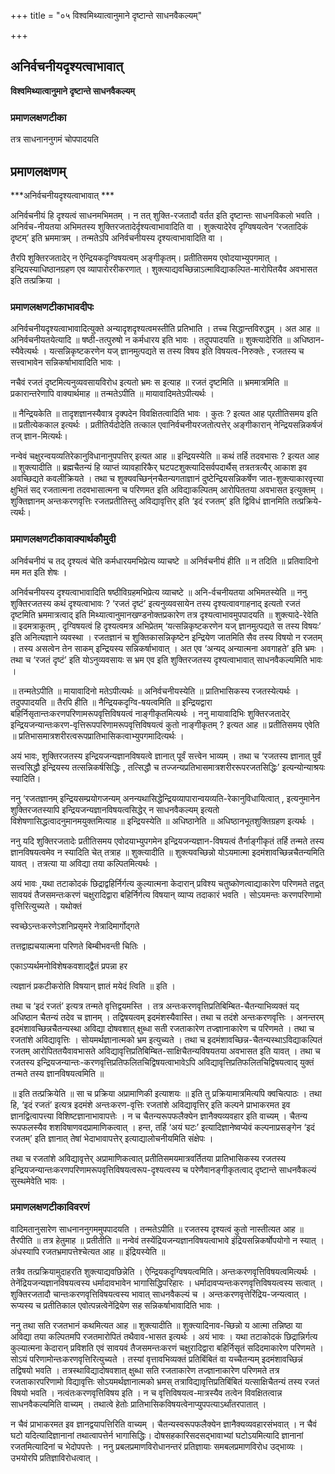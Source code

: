 +++
title = "०५ विश्वमिथ्यात्वानुमाने दृष्टान्ते साधनवैकल्यम्"

+++


## अनिर्वचनीयदृश्यत्वाभावात्

**विश्वमिथ्यात्वानुमाने दृष्टान्ते साधनवैकल्यम्** 

### **प्रमाणलक्षणटीका**

तत्र साधनाननुगमं चोपपादयति

## प्रमाणलक्षणम्

***अनिर्वचनीयदृश्यत्वाभावात् ***

अनिर्वचनीयं हि दृश्यत्वं साधनमभिमतम् । न तत् शुक्ति-रजतादौ वर्तत इति दृष्टान्तः साधनविकलो भवति । अनिर्वच-नीयतया अभिमतस्य शुक्तिरजतादेर्दृश्यत्वाभावादिति वा । शुक्त्यादेरेव दृग्विषयत्वेन
‘रजतादिकं दृष्टम्’ इति भ्रममात्रम् । तन्मतेऽपि अनिर्वचनीयस्य दृश्यत्वाभावादिति वा ।

तैरपि शुक्तिरजतादेर् न ऐन्द्रियकदृग्विषयत्वम् अङ्गीकृतम्। प्रतीतिसमय एवोदयाभ्युपगमात् । इन्द्रियस्याधिष्ठानग्रहण एव व्यापारोररीकरणात् । शुक्त्याद्यवच्छिन्नाऽत्माविद्याकल्पित-मारोपितयैव अवभासत इति तत्प्रक्रिया ।

### **प्रमाणलक्षणटीकाभावदीपः**

अनिर्वचनीयदृश्यत्वाभावादित्युक्ते अन्यादृशदृश्यत्वमस्तीति प्रतिभाति । तच्च सिद्धान्तविरुद्धम् । अत आह ॥ अनिर्वचनीयतयेत्यादि ॥ षष्ठी-तत्पुरुषो न कर्मधारय इति भावः । तदुपपादयति ॥ शुक्त्यादेरिति ॥ अधिष्ठान-स्यैवेत्यर्थः । यत्सन्निकृष्टकरणेन यज् ज्ञानमुत्पद्यते स तस्य विषय इति विषयत्व-निरुक्तेः , रजतस्य च सत्त्वाभावेन सन्निकर्षाभावादिति भावः ।

नचैवं रजतं दृष्टमित्यनुव्यवसायविरोध इत्यतो भ्रमः स इत्याह ॥ रजतं दृष्टमिति ॥ भ्रममात्रमिति ॥ प्रकारान्तरेणापि वाक्यार्थमाह ॥ तन्मतेऽपीति ॥ मायावादिमतेऽपीत्यर्थः ।

॥ नैन्द्रियकेति ॥ तादृशज्ञानस्यैवात्र दृक्पदेन विवक्षितत्वादिति भावः । कुतः ? इत्यत आह प्र्रतीतिसमय इति ॥ प्रतीत्येककाल इत्यर्थः । प्रतीतिर्यदोदेति तत्काल एवानिर्वचनीयरजतोत्पत्तेर् अङ्गीकारान् नेन्द्रियसन्निकर्षजं तज् ज्ञान-मित्यर्थः।

नन्वेवं चक्षुरन्वयव्यतिरेकानुविधानानुपपत्तिर् इत्यत आह ॥ इन्द्रियस्येति ॥ कथं तर्हि तदवभासः ? इत्यत आह ॥ शुक्त्यादीति ॥ ब्रह्मचैतन्यं हि व्याप्तं व्यावहारिकैर् घटपटशुक्त्यादिसर्वपदार्थैस् तत्रतत्रत्यैर् आकाश इव अवच्छिद्यते कवलीक्रियते । तथा च शुक्यवच्छिन्ंनचैतन्यगताज्ञानं दुष्टेन्द्रियसन्निकर्षेण जात-शुक्त्याकारवृत्त्या क्षुभितं सद् रजतात्मना तदवभासात्मना च परिणमत इति अविद्याकल्पितम् आरोपिततया अवभासत इत्युक्तम् । शुक्तिज्ञानम् अन्तःकरणवृत्तिः रजतप्रतीतिस्तु अविद्यावृत्तिर् इति ‘इदं रजतम्’ इति द्विविधं ज्ञानमिति तत्प्रक्रिये-त्यर्थः।

### **प्रमाणलक्षणटीकावाक्यार्थकौमुदी**

अनिर्वचनीयं च तद् दृश्यत्वं चेति कर्मधारयमभिप्रेत्य व्याचष्टे ॥ अनिर्वचनीयं हीति ॥ न तदिति ॥ प्रतिवादिनो मम मत इति शेषः ।

अनिर्वचनीयस्य दृश्यत्वाभावादिति षष्ठीविग्रहमभिप्रेत्य व्याचष्टे ॥ अनि-र्वचनीयतया अभिमतस्येति ॥ ननु शुक्तिरजतस्य कथं दृश्यत्वाभावः ? ‘रजतं दृष्टं’ इत्यनुव्यवसायेन तस्य दृश्यत्वावगाहनाद् इत्यतो रजतं दृष्टमिति भ्रममात्रत्वाद् इति मिथ्यात्वानुमानखण्डनोक्तप्रकारेण तत्र दृश्यत्वाभावमुपपादयति ॥ शुक्त्यादे-रेवेति ॥ इदमत्राकूतम् , दृग्विषयत्वं हि दृश्यत्वमत्र अभिप्रेतम् ‘यत्सन्निकृष्टकरणेन यज् ज्ञानमुत्पद्यते स तस्य विषयः’ इति अनित्यज्ञाने व्यवस्था । रजतज्ञानं च शुक्तिकासन्निकृष्टेन इन्द्रियेण जातमिति सैव तस्य विषयो न रजतम् । तस्य असत्वेन तेन साकम् इन्द्रियस्य सन्निकर्षाभावात् । अत एव ‘अन्यद् अन्यात्मना अवगाहते’ इति भ्रमः । तथा च ‘रजतं दृष्टं’ इति योऽनुव्यवसायः स भ्रम एव इति शुक्तिरजतस्य दृश्यत्वाभावात् साधनवैकल्यमिति भावः ।

॥ तन्मतेऽपीति ॥ मायावादिनो मतेऽपीत्यर्थः ॥ अनिर्वचनीयस्येति ॥ प्रातिभासिकस्य रजतस्येत्यर्थः । तदुपपादयति ॥ तैरपि हीति ॥ नैन्द्रियकदृग्वि-षयत्वमिति ॥ इन्द्रियद्वारा बहिर्निसृतान्तःकरणपरिणामरूपवृत्तिविषयत्वं नाङ्गीकृतमित्यर्थः । ननु मायावादिभिः शुक्तिरजतादेर् इन्द्रियजन्यान्तःकरण-वृत्तिरूपपरिणामरूपवृत्तिविषयत्वं कुतो नाङ्गीकृतम् ? इत्यत आह ॥ प्रतीतिसमय एवेति ॥ प्रतिभासमात्रशरीरत्वरूपप्रातिभासिकत्वाभ्युपगमादित्यर्थः ।

अयं भावः, शुक्तिरजतस्य इन्द्रियजन्यज्ञानविषयत्वे ज्ञानात् पूर्वं सत्त्वेन भाव्यम् । तथा च ‘रजतस्य ज्ञानात् पुर्वं सत्त्वसिद्धौ इन्द्रियस्य तत्सन्निकर्षसिद्धिः , तत्सिद्धौ च तज्जन्यप्रतिभासमात्रशरीररूपरजतसिद्धिः’ इत्यन्योन्याश्रयः स्यादिति।

ननु ‘रजतज्ञानम् इन्द्रियसम्प्रयोगजन्यम् अनन्यथासिद्धेन्द्रियव्यापारान्वयव्यति-रेकानुविधायित्वात् , इत्यनुमानेन शुक्तिरजतस्यापि इन्द्रियजन्यज्ञानविषयत्वसिद्धेर् न साधनवैकल्यम् इत्यतो विशेषणासिद्धत्वादनुमानमयुक्तमित्याह ॥ इन्द्रियस्येति ॥ अधिष्ठानेति ॥ अधिष्ठानभूतशुक्तिग्रहण इत्यर्थः ।

ननु यदि शुक्तिरजतादेः प्रतीतिसमय एवोदयाभ्युपगमेन इन्द्रियजन्यज्ञान-विषयत्वं तैर्नाङ्गीकृतं तर्हि तन्मते तस्य
ज्ञानविषयत्वमेव न स्यादिति चेत् तत्राह ॥ शुक्त्यादीति ॥ शुक्त्यवच्छिन्नो योऽयमात्मा इदमंशावच्छिन्नचैतन्यमिति यावत् । तत्रत्या या अविद्या तया कल्पितमित्यर्थः ।

अयं भावः ,यथा तटाकोदकं छिद्राद्वहिर्निर्गत्य कुल्यात्मना केदारान् प्रविश्य चतुष्कोणत्वाद्याकारेण परिणमते तद्वत् सावयवं तैजसमन्तःकरणं चक्षुरादिद्वारा बहिर्निर्गत्य विषयान् व्याप्य तदाकारं भवति । सोऽयमन्तः करणपरिणामो वृत्तिरित्युच्यते । यथोक्तं

स्वच्छेऽन्तःकरणेऽशनिप्रसृमरे नेत्रादिमार्गोद्गते

तत्तद्वाह्यचयात्मना परिणते बिम्बीभवन्ती चितिः ।

एकाऽप्यर्थमनोविशेषकवशाद्द्वैतं प्रपन्ना हर

त्यज्ञानं प्रकटीकरोति विषयान् ज्ञातं मयेदं त्विति ॥ इति ।

तथा च ‘इदं रजतं’ इत्यत्र तन्मते वृत्तिद्वयमस्ति । तत्र अन्तःकरणवृत्तिप्रतिबिम्बित-चैतन्याभिव्यक्तं यद् अधिष्ठान चैतन्यं तदेव च ज्ञानम् । तद्विषयत्वम् इदमंशस्यैवास्ति। तथा च तदंशे अन्तःकरणवृत्तिः । अनन्तरम् इदमंशावच्छिन्नचैतन्यस्था अविद्या दोषवशात् क्षुब्धा सती रजताकारेण तज्ज्ञानाकारेण च परिणमते । तथा च रजतांशे अविद्यावृत्तिः । सोयमर्थज्ञानात्मको भ्रम इत्युच्यते । तथा च इदमंशावच्छिन्न-चैतन्यस्थाऽविद्याकल्पितं रजतम् आरोपिततयैवावभासते अविद्यावृत्तिप्रतिबिम्बित-साक्षिचैतन्यविषयतया अवभासत इति यावत् । तथा च रजतस्य इन्द्रियजन्यान्तः-करणवृत्तिप्रतिफलितचिद्विषयत्वाभावेऽपि अविद्यावृत्तिप्रतिफलितचिद्विषयत्वाद् युक्तं तन्मते तस्य ज्ञानविषयत्वमिति ॥

॥ इति तत्प्रक्रियेति ॥ सा च प्रक्रिया अप्रामाणिकी इत्याशयः ॥ इति तु प्रक्रियामात्रमित्यपि क्वचित्पाठः । तथा हि, ‘इदं रजतं’ इत्यत्र इदमंशे अन्तःकरण-वृत्तिः रजतांशे अविद्यावृत्तिर् इति कल्पने प्राभाकरमत इव ज्ञानद्वित्वापत्त्या विशिष्टज्ञानाभावापत्तेः । न च चैतन्यरूपफलैक्येन ज्ञानैक्यव्यवहार इति वाच्यम् । चैतन्य रूपफलस्यैव शशविषाणवदप्रामाणिकत्वात् । हन्त, तर्हि ‘अयं घटः’ इत्यादिज्ञानेष्वप्येवं कल्पनाप्रसङ्गेन ‘इदं रजतम्’ इति ज्ञानात् तेषां भेदाभावापत्तेर् इत्याद्यालोचनीयमिति संक्षेपः ।

तथा च रजतांशे अविद्यावृत्तेर् अप्रामाणिकत्वात् प्रतीतिसमयमात्रवर्तितया प्रातिभासिकस्य रजतस्य इन्द्रियजन्यान्तःकरणपरिणामरूपवृत्तिविषयत्वरूप-दृश्यत्वस्य च परेणैवानङ्गीकृतत्वाद् दृष्टान्ते साधनवैकल्यं सुस्थमेवेति भावः ।

### **प्रमाणलक्षणटीकाविवरणं**

वादिमतानुसारेण साधनाननुगममुपपादयति । तन्मतेऽपीति ॥ रजतस्य दृश्यत्वं कुतो नास्तीत्यत आह ॥ तैरपीति ॥ तत्र हेतुमाह ॥ प्रतीतीति ॥ नन्वेवं तस्येंद्रियजन्यज्ञानविषयत्वाभावे इंद्रियसन्निकर्षोपयोगो न स्यात् । अंधस्यापि रजतभ्रमापत्तेश्चेत्यत आह ॥ इंद्रियस्येति ॥

तत्रैव तत्प्रक्रियामुदाहरति शुक्त्याद्यवछिन्नेति । ऐन्द्रियकदृग्विषयत्वमिति। अन्तःकरणवृत्तिविषयत्वमित्यर्थः । तेनेंद्रियजन्यज्ञानविषयत्वस्य धर्मादावभावेन भागासिद्धिपरिहारः । धर्मादावप्यन्तःकरणवृत्तिविषयत्वस्य सत्वात् । शुक्तिरजतादौ चान्तःकरणवृत्तिविषयत्वस्य भावात् साधनवैकल्यं च । अन्तःकरणवृत्तेरिंद्रिय-जन्यत्वात् । रूप्यस्य च प्रतीतिकाल एवोत्पन्नत्वेनेंद्रियेण सह सन्निकर्षाभावादिति भावः ।

ननु तथा सति रजतभानं कथमित्यत आह ॥ शुक्त्यादीति ॥ शुक्त्यादिनाव-च्छिन्नो य आत्मा तन्निष्ठा या अविद्या तया कल्पितमपि रजतमारोपितं तथैवाव-भासत इत्यर्थः । अयं भावः । यथा तटाकोदकं छिद्रान्निर्गत्य कुल्यात्मना केदारान् प्रविशति एवं सावयवं तैजसमन्तःकरणं चक्षुरादिद्वारा बहिर्निसृतं सदिदमाकारेण परिणमते । सोऽयं परिणामोन्तःकरणवृत्तिरित्युच्यते । तस्यां वृत्तावभिव्यक्तं प्रतिबिंबितं वा यच्चैतन्यम् इदमंशावच्छिन्नं तद्विषयो भवति । तत्रस्थाविद्यादोषवशात् क्षुब्धा सति रजताकारेण तज्ज्ञानाकारेण परिणमते तत्र रजताकारपरिणामो विद्यावृत्तिः सोऽयमर्थज्ञानात्मको भ्रमस् तत्राविद्यावृत्तिप्रतिबिंबितं यत्साक्षिचैतन्यं तस्य रजतं विषयो भवति । नत्वंतःकरणवृत्तिविषय इति । न च वृत्तिविषयत्व-मात्रस्यैव तत्वेन विवक्षितत्वान्न साधनवैकल्यमिति वाच्यम् । तथात्वे हेतोः प्रातिभासिकविषयत्वेनाप्युपपत्याऽर्थांतरपातात् ।

न चैवं प्राभाकरमत इव ज्ञानद्वयापत्तिरिति वाच्यम् । चैतन्यस्वरूपफलैक्येन ज्ञानैक्यव्यवहारसंभवात् । न चैवं घटो यदित्यादिज्ञानानां तथात्वापत्तेर्न भागासिद्धिः। दोषसहकारिसदसद्भावाभ्यां घटोऽयमित्यादि ज्ञानानां रजतमित्यादिनां च भेदोपपत्तेः । ननु प्रबलप्रमाणविरोधानन्तरं प्रतिज्ञायाः समबलप्रमाणविरोध उद्भाव्यः । उभयोरपि प्रतिज्ञाविरोधत्वात् ।

